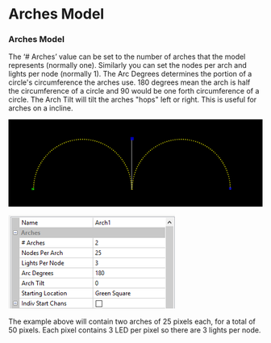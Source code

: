 # Arches Model

### Arches Model

The ‘\# Arches’ value can be set to the number of arches that the model represents \(normally one\).  Similarly you can set the nodes per arch and lights per node \(normally 1\). The Arc Degrees determines the portion of a circle's circumference the arches use. 180 degrees mean the arch is half the circumference of a circle and 90 would be one forth circumference of a circle. The Arch Tilt will tilt the arches "hops" left or right. This is useful for arches on a incline. 

![](../../../.gitbook/assets/image%20%28466%29.png)

![](../../../.gitbook/assets/image%20%28493%29.png)

The example above will contain two arches of 25 pixels each, for a total of 50 pixels. Each pixel contains 3 LED per pixel so there are 3 lights per node.

